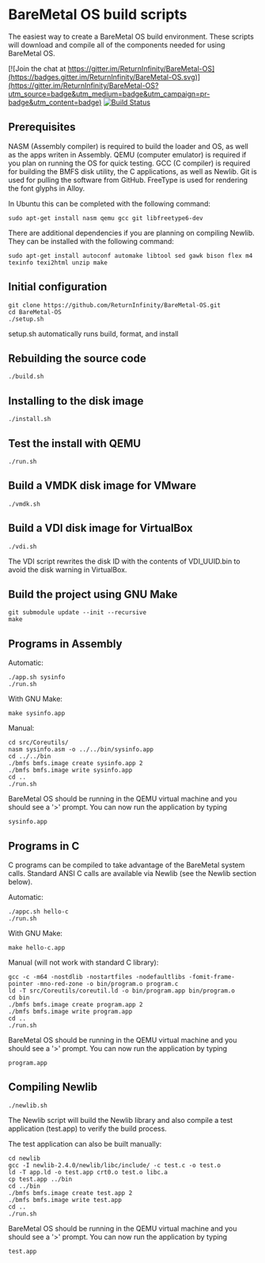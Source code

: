 BareMetal OS build scripts
==========================

The easiest way to create a BareMetal OS build environment. These scripts will download and compile all of the components needed for using BareMetal OS.

[![Join the chat at https://gitter.im/ReturnInfinity/BareMetal-OS](https://badges.gitter.im/ReturnInfinity/BareMetal-OS.svg)](https://gitter.im/ReturnInfinity/BareMetal-OS?utm_source=badge&utm_medium=badge&utm_campaign=pr-badge&utm_content=badge)
[![Build Status](https://travis-ci.org/ReturnInfinity/BareMetal-OS.svg?branch=master)](https://travis-ci.org/ReturnInfinity/BareMetal-OS)

Prerequisites
-------------

NASM (Assembly compiler) is required to build the loader and OS, as well as the apps writen in Assembly. QEMU (computer emulator) is required if you plan on running the OS for quick testing. GCC (C compiler) is required for building the BMFS disk utility, the C applications, as well as Newlib. Git is used for pulling the software from GitHub. FreeType is used for rendering the font glyphs in Alloy.

In Ubuntu this can be completed with the following command:

	sudo apt-get install nasm qemu gcc git libfreetype6-dev

There are additional dependencies if you are planning on compiling Newlib. They can be installed with the following command:

	sudo apt-get install autoconf automake libtool sed gawk bison flex m4 texinfo texi2html unzip make


Initial configuration
---------------------

	git clone https://github.com/ReturnInfinity/BareMetal-OS.git
	cd BareMetal-OS
	./setup.sh

setup.sh automatically runs build, format, and install


Rebuilding the source code
--------------------------

	./build.sh


Installing to the disk image
----------------------------

	./install.sh


Test the install with QEMU
--------------------------

	./run.sh


Build a VMDK disk image for VMware
----------------------------------

	./vmdk.sh


Build a VDI disk image for VirtualBox
-------------------------------------

	./vdi.sh

The VDI script rewrites the disk ID with the contents of VDI_UUID.bin to avoid the disk warning in VirtualBox.


Build the project using GNU Make
--------------------------------

	git submodule update --init --recursive
	make

Programs in Assembly
--------------------

Automatic:

	./app.sh sysinfo
	./run.sh

With GNU Make:

	make sysinfo.app

Manual:

	cd src/Coreutils/
	nasm sysinfo.asm -o ../../bin/sysinfo.app
	cd ../../bin
	./bmfs bmfs.image create sysinfo.app 2
	./bmfs bmfs.image write sysinfo.app
	cd ..
	./run.sh

BareMetal OS should be running in the QEMU virtual machine and you should see a '>' prompt. You can now run the application by typing

	sysinfo.app


Programs in C
-------------

C programs can be compiled to take advantage of the BareMetal system calls. Standard ANSI C calls are available via Newlib (see the Newlib section below).

Automatic:

	./appc.sh hello-c
	./run.sh

With GNU Make:

	make hello-c.app

Manual (will not work with standard C library):

	gcc -c -m64 -nostdlib -nostartfiles -nodefaultlibs -fomit-frame-pointer -mno-red-zone -o bin/program.o program.c
	ld -T src/Coreutils/coreutil.ld -o bin/program.app bin/program.o
	cd bin
	./bmfs bmfs.image create program.app 2
	./bmfs bmfs.image write program.app
	cd ..
	./run.sh

BareMetal OS should be running in the QEMU virtual machine and you should see a '>' prompt. You can now run the application by typing

	program.app


Compiling Newlib
----------------

	./newlib.sh

The Newlib script will build the Newlib library and also compile a test application (test.app) to verify the build process.

The test application can also be built manually:

	cd newlib
	gcc -I newlib-2.4.0/newlib/libc/include/ -c test.c -o test.o
	ld -T app.ld -o test.app crt0.o test.o libc.a
	cp test.app ../bin
	cd ../bin
	./bmfs bmfs.image create test.app 2
	./bmfs bmfs.image write test.app
	cd ..
	./run.sh

BareMetal OS should be running in the QEMU virtual machine and you should see a '>' prompt. You can now run the application by typing

	test.app
